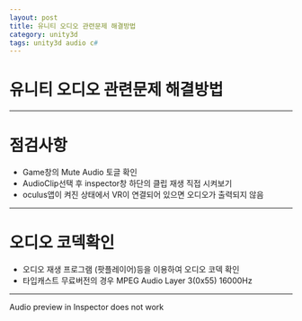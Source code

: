 ```yaml
---
layout: post
title: 유니티 오디오 관련문제 해결방법
category: unity3d
tags: unity3d audio c#
---
```

# 유니티 오디오 관련문제 해결방법

---
# 점검사항
* Game창의 Mute Audio 토글 확인
* AudioClip선택 후 inspector창 하단의 클립 재생 직접 시켜보기
* oculus앱이 켜진 상태에서 VR이 연결되어 있으면 오디오가 출력되지 않음
---
# 오디오 코덱확인
* 오디오 재생 프로그램 (팟플레이어)등을 이용하여 오디오 코덱 확인
* 타입캐스트 무료버전의 경우 MPEG Audio Layer 3(0x55) 16000Hz
---
Audio preview in Inspector does not work
